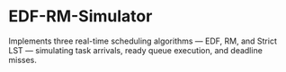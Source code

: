 # EDF-RM-Simulator
Implements three real-time scheduling algorithms — EDF, RM, and Strict LST — simulating task arrivals, ready queue execution, and deadline misses.

